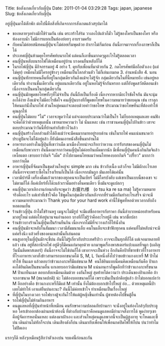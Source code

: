 Title: ข้อสังเกตเกี่ยวกับญี่ปุ่น 
Date: 2011-01-04 03:29:28
Tags: japan, japanese 
Slug: ข้อสังเกตเกี่ยวกับญี่ปุ่น 


อยู่ญี่ปุ่นมาได้สักพัก ต่อไปนี้คือสิ่งที่เกิดจากการสังเกตแล้วสรุปมาได้
<ul>
	<li>ของหลายๆอย่างมักใช้ร่วมกัน เช่น ตระกร้าใส่ร่ม วางลงไปแล้วก็มั่ว ไม่รู้ของใครเป็นของใคร หรือห้องอาบน้ำ ไม่มีการแยกเป็นห้องย่อยๆ อาบรวมครับ</li>
	<li>กับคนไม่ค่อยสนิทคนญี่ปุ่นจะไม่ค่อยเริ่มพุดด้วย ถ้าเราไม่เริ่มก่อน อันนี้อาจมาจากเรื่องภาษาก็เป็นได้</li>
	<li>ประเทศญี่ปุ่นห้ามคุยโทรศัพท์บนรถไฟ แต่คนก็เอาขึ้นมากดๆดูอะไรไม่รู้ตลอดเวลา</li>
	<li>คนญี่ปุ่นหลับบนรถไฟได้เหมือนอยู่บ้าน บางคนยืนหลับก็ได้</li>
	<li>ในรถไฟญี่ปุ่น มีกิจกรรมอยู่ 4 อย่าง 1. คุยกับเพื่อนที่มาด้วยกัน 2. กดโทรศัพท์มือถือตัวเอง (แต่ไม่คุย) เหมือนไม่มีใครอยู่ข้างๆ เหมือนเป็นโลกส่วนตัว ไม่ก็เล่นเกมกด 3. อ่านหนังสือ 4. นอน</li>
	<li>คนญี่ปุ่นทักทายคนอื่นที่อยู่ในกลุ่มเดียวกันถึงแม้จะไม่รู้จัก กลุ่มเดียวกันในที่นี้หมายถึง เช่นอยู่หอเดียวกัน ทำงานชั้นเดียวกัน อยู่แผนกเดียวกัน อยู่ในหอไม่รู้จักกันหรอก แต่ก็ยังพูดสวัสดีตอนเช้าเนื่องจากเป็นคนในกลุ่มเดียวกัน</li>
	<li>คนญี่ปุ่นมักพูดขอโทษทั้งๆที่ไม่จำเป็น อันนี้ถือเป็นเรื่องดี เนื่องจากหากมีอะไรขัดใจกัน มันจะนุ่มลงได้ง่าย ถึงแม้จะไม่มีอะไรขัดใจ คนญี่ปุ่นบางทีก็พูดขอโทษในความหมายว่าขอบคุณ เช่น เราลุกให้คนแก่นั่งในรถไฟ ส่วนใหญ่คนแก่จะตอบด้วยคำว่าขอโทษ ประมาณว่าขอโทษทีนะที่ต้องทำให้คุณลุกให้</li>
	<li>คนญี่ปุ่นไม่ตอบ "ไม่" เวลาจะพูดว่าไม่ แต่จะตอบประมาณว่าไม่เป็นไร ไม่ก็บอกเหตุผลเลย คนฟังจะคิดได้ว่าด้วยเหตุผลนั้น เขาหมายความว่า ไม่ นั่นแหละ เช่น เราชวนคนญี่ปุ่นไปกินข้าว เขาจะตอบประมาณว่าวันนี้ที่บ้านทำกับข้าวไว้แล้ว</li>
	<li>คนญี่ปุ่นสร้างโลกส่วนตัวได้ถึงแม้ว่าจะมีคนมากมายอยู่รอบด้าน เช่นในรถไฟ คนแน่นขนาดว่าประตูปิดจะไม่ได้อยู่แล้ว ก็ยังมีคนเอาหนังสือขึ้นมาอ่านได้</li>
	<li>อาหารบางอย่างในญี่ปุ่นที่เขาว่าเผ็ด มาเมืองไทยน่าจะเรียกว่าหวาน การรับรสของคนญี่ปุ่นไม่เหมือนกับพวกเรา อันนี้คงมาจากว่าคนญี่ปุ่นไม่ค่อยกินเผ็ดมากนัก มีเพื่อนญี่ปุ่นคนนึงกินกิมจิแล้วเหงื่อแตก เขาบอกว่ากิมจิ "เผ็ด" ถ้าไปถามคนไทยผมว่าคนไทยคงบอกกิมจิ "เปรี้ยว" มากกว่าบอกว่าเผ็ด</li>
	<li>อาหารญี่ปุ่นที่จัดมาเป็นชุดส่วนใหญ่จะ simple มาก เช่น ข้าวกับเนื้อ แล้วก็จบ ไม่มีผักอะไรเลย อันนี้อาจจะเพราะซื้อในโรงเรียนก็เป็นได้ เนื่องจากมันถูก มันเลยได้แค่นั้น</li>
	<li>เวลามีปาร์ตี้ เครื่องดื่มแก้วแรกของทุกคนจะเป็นเบียร์ ไม่มีใครบังคับ แต่เขาเป็นแบบนี้ของเขา จะไม่ตามก็ได้ ก็แค่เบียร์ทั้งโต๊ะแล้วเราดื่มอย่างอื่นคนเดียว ซึ่งมันจะดูแปลกๆ</li>
	<li>คนญี่ปุ่นเวลาเลิกงานก่อนกลับจะพูดว่า お疲れ様　(o tsu ka re sa ma) ไม่รู้ความหมายจริงคืออะไร แต่เท่าที่เข้าใจคือ ใช้พูดในกลุ่มเดียวกันหลังจากที่ร่วมมือกันทำอะไรเสร็จ น่าจะมีความหมายประมาณว่า Thank you for your hard work คำนี้ใช้พูดที่หอด้วยเวลากลับถึงหอตอนเย็น</li>
	<li>ร้านข้าวญี่ปุ่น ถ้าไม่ใช่ร้านหรู เมนูจะไม่มีรูป จะมีแต่ชื่ออาหารกับราคา อันนี้ลำบากหน่อยสำหรับคนมาอยู่ใหม่ แต่ต่อให้อยู่นานจนอ่านออก บางทีก็ไม่รู้ว่าคืออะไรอยู่ดี เช่น พวกชื่อปลา</li>
	<li>ร้านข้าวบางร้านในญี่ปุ่นเป็นร้านยืนกิน เนื่องจากไม่มีที่จะวางเก้าอี้ให้นั่งกิน</li>
	<li>คนญี่ปุ่นมักจะหลับในสัมมนา เวลามีสัมมนาแล็บ คนในแล็บจะเข้าฟังทุกคน แต่คนที่ไม่หลับน่าจะมีแค่ครึ่งนึง แล้วครึ่งของคนเหล่านั้นก็เล่นคอม</li>
	<li> คนสูงอายุในญี่ปุ่นมักจะขี้บ่น อันนี้ไม่รู้เกี่ยวกับประเทศรึป่าว อาจจะเป็นทุกที่ก็ได้ แต่เจอมาหลายทีแล้ว เช่น อยู่ที่สถานีรถไฟ อยู่ดีๆก็มีคนแก่มาคุยด้วย แกมาพูดเรื่องพาสเตอร์แปะแผลที่จมูก (เผอิญวันนั้นติดพาสเตอร์) อันนี้อาจจะไม่ใช่บ่นก็ได้ เขาอาจจะเป็นห่วง
อีกอันคือป้าที่ขายข้าวที่โรงอาหาร ที่โรงอาหารเวลาสั่งข้าวสามารถบอกขนาดได้ S, M, L วันหนึ่งสั่งไปว่าขอข้าวแกงกะหรี่ M ป้าไม่ทำให้ ยืนเฉย แล้วตอบว่าข้าวแกงกะหรี่มีแต่ขนาด M  คนได้ยินแบบนี้คนคิดเหมือนกันคือ ป้าแกคงได้ยินผิดเป็นขนาดอื่น แกเลยบอกว่ามีแต่ขนาด M แน่นอนเราก็พูดอีกทีว่าข้าวแกงกะหรี่ขนาด M ป้าแกยืนเฉย ตอบกลับเหมือนเดิมด้วย งงกันใหญ่ สุดท้ายได้ความว่า ประเด็นของป้าแกคือ ถ้าจะเอาขนาด M (ขนาดปกติ) น่ะ ไม่ต้องบอกขนาดก็ได้ เพราะมันเป็นปกติอยู่แล้ว ถ้าไม่บอกแปลว่า M อีกอย่างคือ ข้าวแกงกะหรี่ก็มีแต่ M เท่านั้น ยิ่งไม่ต้องบอกเข้าไปใหญ่ อ่อ... ด้วยเหตุผลนี้ป้าเลยไม่ทำให้ เอาแต่ยืนบ่นอะนะ? อันนี้ไม่ค่อยเข้าใจ ทำเหมือนเป็นเรื่องใหญ่</li>
	<li>ที่ญี่ปุ่นในบางเวลา รถไฟบางตู้จะกันไว้ให้แต่ผู้หญิงขึ้นเท่านั้น ผู้ชายต้องไปขึ้นตู้อื่น</li>
	<li>รถไฟญี่ปุ่นไม่ห้ามกินอาหาร</li>
	<li>คนดูแลหอที่ญี่ปุ่นทำหน้าที่เหมือน คนรักษาความปลอดภัยบ้านเรา จะนั่งอยู่ในห้องใกล้ๆกับประตูหอ ใครเข้าออกต้องผ่านหน้าห้องนี้ ที่ต่างกับบ้านเราคือคนดูแลหอมีอำนาจสั่งการได้ พูดง่ายๆเขาคือผู้จัดการหอนั่นแหละ แต่ลงมาเฝ้าเอง และส่วนใหญ่คนดูแลพวกนี้จะเป็นผู้สูงอายุ จะโหดและขี้บ่น เดินผ่านไม่ทักก็จะบ่น เดินเสียงดังก็บ่น เดินมากับเพื่อนให้เพื่อนกดปิดไฟให้ก็บ่น บ่นว่าทำไมไม่ปิดเอง</li>
</ul>
แรกๆก็ดี หลังๆเหมือนรู้สึกว่าตัวเองบ่น จบแค่นี้ก่อนละกัน
